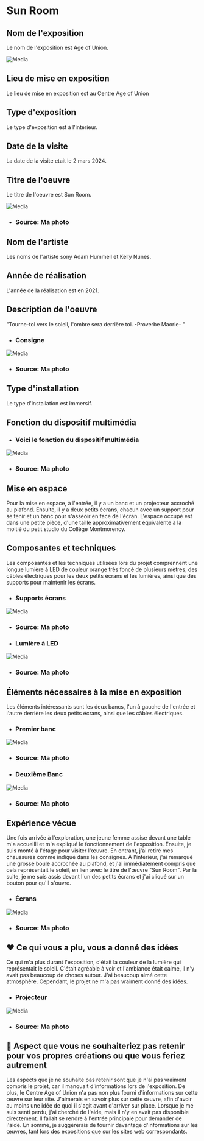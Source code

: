 # Sun Room

## Nom de l'exposition
Le nom de l'exposition est Age of Union.

![Media](Media/age_union.jpg)
## Lieu de mise en exposition
Le lieu de mise en exposition est au Centre Age of Union

## Type d'exposition
Le type d'exposition est à l'intérieur. 

## Date de la visite
La date de la visite etait le 2 mars 2024.

## Titre de l'oeuvre
Le titre de l'oeuvre est Sun Room.

![Media](Media/entrer_expo.jpg)

- ### Source: Ma photo
  
## Nom de l'artiste
Les noms de l'artiste sony Adam Hummell et Kelly Nunes. 

## Année de réalisation 
L'année de la réalisation est en 2021. 

## Description de l'oeuvre
"Tourne-toi vers le soleil, l'ombre sera derrière toi. -Proverbe Maorie- "

- ### Consigne
  
![Media](Media/note_2.jpg)
- ### Source: Ma photo

## Type d'installation 
Le type d'installation est immersif. 

## Fonction du dispositif multimédia
- ### Voici le fonction du dispositif multimédia
  
![Media](Media/dispositif_sunroom.JPG)
- ### Source: Ma photo
  
## Mise en espace
Pour la mise en espace, à l'entrée, il y a un banc et un projecteur accroché au plafond. Ensuite, il y a deux petits écrans, chacun avec un support pour se tenir et un banc pour s'asseoir en face de l'écran. L'espace occupé est dans une petite pièce, d'une taille approximativement équivalente à la moitié du petit studio du Collège Montmorency. 

## Composantes et techniques
Les composantes et les techniques utilisées lors du projet comprennent une longue lumière à LED de couleur orange très foncé de plusieurs mètres, des câbles électriques pour les deux petits écrans et les lumières, ainsi que des supports pour maintenir les écrans.

- ### Supports écrans

![Media](Media/derriere_ecrans.jpg)
- ### Source: Ma photo

- ### Lumière à LED
  
![Media](Media/lumiere_rouge2.jpg)
- ### Source: Ma photo
  
## Éléments nécessaires à la mise en exposition
Les éléments intéressants sont les deux bancs, l'un à gauche de l'entrée et l'autre derrière les deux petits écrans, ainsi que les câbles électriques.

- ### Premier banc
 
![Media](Media/peit_escalier.jpg)
- ### Source: Ma photo

- ### Deuxième Banc
  
![Media](Media/banc_sunroom.jpg)
- ### Source: Ma photo
  
## Expérience vécue
Une fois arrivée à l'exploration, une jeune femme assise devant une table m'a accueilli et m'a expliqué le fonctionnement de l'exposition. Ensuite, je suis monté à l'étage pour visiter l'œuvre. En entrant, j'ai retiré mes chaussures comme indiqué dans les consignes. À l'intérieur, j'ai remarqué une grosse boule accrochée au plafond, et j'ai immédiatement compris que cela représentait le soleil, en lien avec le titre de l'œuvre "Sun Room". Par la suite, je me suis assis devant l'un des petits écrans et j'ai cliqué sur un bouton pour qu'il s'ouvre. 

- ### Écrans
 
![Media](Media/2_ecrans.jpg)
- ### Source: Ma photo

 ## ❤️ Ce qui vous a plu, vous a donné des idées
Ce qui m'a plus durant l'exposition, c'était la couleur de la lumière qui représentait le soleil. C'était agréable à voir et l'ambiance était calme, il n'y avait pas beaucoup de choses autour. J'ai beaucoup aimé cette atmosphère. Cependant, le projet ne m'a pas vraiment donné des idées.

- ### Projecteur
  
![Media](Media/projecteur.jpg)
- ### Source: Ma photo
  
## 🤔 Aspect que vous ne souhaiteriez pas retenir pour vos propres créations ou que vous feriez autrement
Les aspects que je ne souhaite pas retenir sont que je n'ai pas vraiment compris le projet, car il manquait d'informations lors de l'exposition. De plus, le Centre Age of Union n'a pas non plus fourni d'informations sur cette œuvre sur leur site. J'aimerais en savoir plus sur cette œuvre, afin d'avoir au moins une idée de quoi il s'agit avant d'arriver sur place. Lorsque je me suis senti perdu, j'ai cherché de l'aide, mais il n'y en avait pas disponible directement. Il fallait se rendre à l'entrée principale pour demander de l'aide. En somme, je suggérerais de fournir davantage d'informations sur les œuvres, tant lors des expositions que sur les sites web correspondants.

